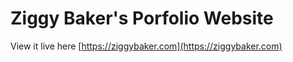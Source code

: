 # Ziggy Baker's Porfolio Website

View it live here [https://ziggybaker.com](https://ziggybaker.com) 
